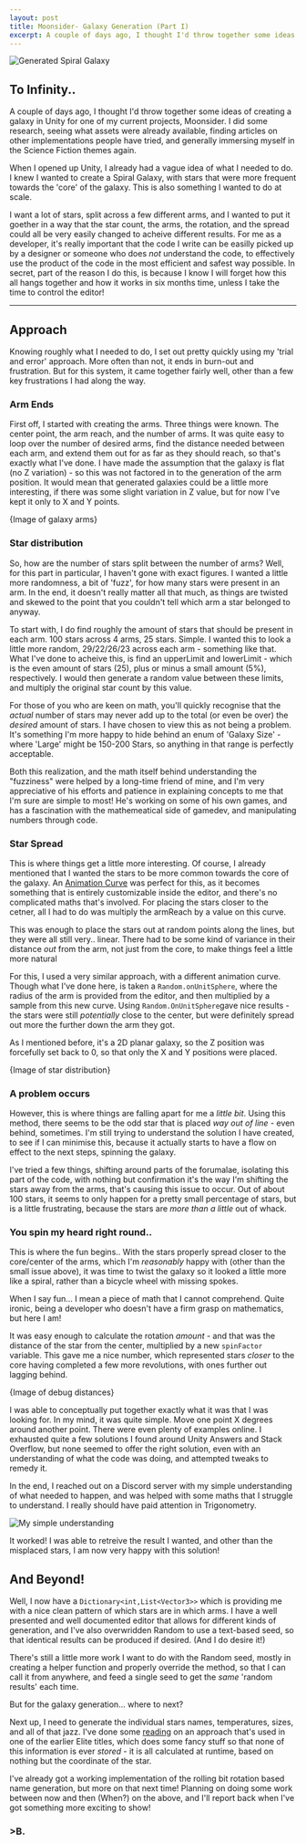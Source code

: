```yaml
---
layout: post
title: Moonsider- Galaxy Generation (Part I)
excerpt: A couple of days ago, I thought I'd throw together some ideas of creating a galaxy in Unity for one of my current projects, Moonsider...
---
```


![Generated Spiral Galaxy](https://media.discordapp.net/attachments/85593628650504192/679646988660375562/unknown.png?width=527&height=503)

## To Infinity..

A couple of days ago, I thought I'd throw together some ideas of creating a galaxy in Unity for one of my current projects, Moonsider. 
I did some research, seeing what assets were already available, finding articles on other implementations people have tried, and generally immersing myself in the Science Fiction themes again. 

When I opened up Unity, I already had a vague idea of what I needed to do. I knew I wanted to create a Spiral Galaxy, with stars that were more frequent towards the 'core' of the galaxy. 
This is also something I wanted to do at scale. 

I want a lot of stars, split across a few different arms, and I wanted to put it goether in a way that the star count, the arms, the rotation, and the spread could all be very easily changed to acheive different results.
For me as a developer, it's really important that the code I write can be easilly picked up by a designer or someone who does _not_ understand the code, to effectively use the product of the code in the most efficient and safest way possible.
In secret, part of the reason I do this, is because I know I will forget how this all hangs together and how it works in six months time, unless I take the time to control the editor!

---

## Approach
Knowing roughly what I needed to do, I set out pretty quickly using my 'trial and error' approach. More often than not, it ends in burn-out and frustration. But for this system, it came together fairly well, other than a few key frustrations I had along the way. 


### Arm Ends
First off, I started with creating the arms. 
Three things were known. The center point, the arm reach, and the number of arms.
It was quite easy to loop over the number of desired arms, find the distance needed between each arm, and extend them out for as far as they should reach, so that's exactly what I've done. 
I have made the assumption that the galaxy is flat (no Z variation) - so this was not factored in to the generation of the arm position. It would mean that generated galaxies could be a little more interesting, if there was some slight variation in Z value, but for now I've kept it only to X and Y points. 

{Image of galaxy arms}


### Star distribution
So, how are the number of stars split between the number of arms? Well, for this part in particular, I haven't gone with exact figures. I wanted a little more randomness, a bit of 'fuzz', for how many stars were present in an arm. In the end, it doesn't really matter all that much, as things are twisted and skewed to the point that you couldn't tell which arm a star belonged to anyway. 

To start with, I do find roughly the amount of stars that should be present in each arm. 100 stars across 4 arms, 25 stars. Simple. I wanted this to look a little more random, 29/22/26/23 across each arm - something like that. 
What I've done to acheive this, is find an upperLimit and lowerLimit - which is the even amount of stars (25), plus or minus a small amount (5%), respectively. I would then generate a random value between these limits, and multiply the original star count by this value. 

For those of you who are keen on math, you'll quickly recognise that the _actual_ number of stars may never add up to the total (or even be over) the _desired_ amount of stars. I have chosen to view this as not being a problem. It's something I'm more happy to hide behind an enum of 'Galaxy Size' - where 'Large' might be 150-200 Stars, so anything in that range is perfectly acceptable.

Both this realization, and the math itself behind understanding the "fuzziness" were helped by a long-time friend of mine, and I'm very appreciative of his efforts and patience in explaining concepts to me that I'm sure are simple to most! 
He's working on some of his own games, and has a fascination with the mathemeatical side of gamedev, and manipulating numbers through code. 

### Star Spread
This is where things get a little more interesting. Of course, I already mentioned that I wanted the stars to be more common towards the core of the galaxy. An [Animation Curve](https://docs.unity3d.com/ScriptReference/AnimationCurve.html) was perfect for this, as it becomes something that is entirely customizable inside the editor, and there's no complicated maths that's involved. For placing the stars closer to the cetner, all I had to do was multiply the armReach by a value on this curve.

This was enough to place the stars out at random points along the lines, but they were all still very.. linear. 
There had to be some kind of variance in their distance _out_ from the arm, not just from the core, to make things feel a little more natural

For this, I used a very similar approach, with a different animation curve. 
Though what I've done here, is taken a `Random.onUnitSphere`, where the radius of the arm is provided from the editor, and then multiplied by a sample from this new curve. 
Using `Random.OnUnitSphere`gave nice results - the stars were still _potentially_ close to the center, but were definitely spread out more the further down the arm they got. 

As I mentioned before, it's a 2D planar galaxy, so the Z position was forcefully set back to 0, so that only the X and Y positions were placed.

{Image of star distribution}


### A problem occurs
However, this is where things are falling apart for me a _little bit_. Using this method, there seems to be the odd star that is placed _way out of line_ - even behind, sometimes. 
I'm still trying to understand the solution I have created, to see if I can minimise this, because it actually starts to have a flow on effect to the next steps, spinning the galaxy. 

I've tried a few things, shifting around parts of the forumalae, isolating this part of the code, with nothing but confirmation it's the way I'm shifting the stars away from the arms, that's causing this issue to occur.
Out of about 100 stars, it seems to only happen for a pretty small percentage of stars, but is a little frustrating, because the stars are _more than a little_ out of whack. 


### You spin my heard right round..
This is where the fun begins.. 
With the stars properly spread closer to the core/center of the arms, which I'm _reasonably_ happy with (other than the small issue above), it was time to twist the galaxy so it looked a little more like a spiral, rather than a bicycle wheel with missing spokes. 

When I say fun... I mean a piece of math that I cannot comprehend. Quite ironic, being a developer who doesn't have a firm grasp on mathematics, but here I am!

It was easy enough to calculate the rotation _amount_ - and that was the distance of the star from the center, multiplied by a new `spinFactor` variable. 
This gave me a nice number, which represented stars _closer_ to the core having completed a few more revolutions, with ones further out lagging behind. 

{Image of debug distances}

I was able to conceptually put together exactly what it was that I was looking for. 
In my mind, it was quite simple. Move one point X degrees around another point. There were even plenty of examples online.
I exhausted quite a few solutions I found around Unity Answers and Stack Overflow, but none seemed to offer the right solution, even with an understanding of what the code was doing, and attempted tweaks to remedy it.

In the end, I reached out on a Discord server with my simple understanding of what needed to happen, and was helped with some maths that I struggle to understand. I really should have paid attention in Trigonometry. 

![My simple understanding](https://media.discordapp.net/attachments/85593628650504192/679645243888631824/unknown.png?width=593&height=683)

It worked! I was able to retreive the result I wanted, and other than the misplaced stars, I am now very happy with this solution!


## And Beyond!
Well, I now have a `Dictionary<int,List<Vector3>>` which is providing me with a nice clean pattern of which stars are in which arms. 
I have a well presented and well documented editor that allows for different kinds of generation, and I've also overwridden Random to use a text-based seed, so that identical results can be produced if desired. (And I do desire it!)

There's still a little more work I want to do with the Random seed, mostly in creating a helper function and properly override the method, so that I can call it from anywhere, and feed a single seed to get the _same_ 'random results' each time.

But for the galaxy generation... where to next?

Next up, I need to generate the individual stars names, temperatures, sizes, and all of that jazz.
I've done some [reading](http://jongware.com/galaxy1.html) on an approach that's used in one of the earlier Elite titles, which does some fancy stuff so that none of this information is ever _stored_ - it is all calculated at runtime, based on nothing but the coordinate of the star.

I've already got a working implementation of the rolling bit rotation based name generation, but more on that next time! 
Planning on doing some work between now and then (When?) on the above, and I'll report back when I've got something more exciting to show!

### \>B.
